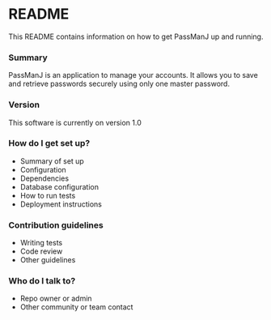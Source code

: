 # README #

This README contains information on how to get PassManJ up and running.

### Summary ###
PassManJ is an application to manage your accounts. It allows you to save and retrieve passwords securely using only one master password.

### Version ###
This software is currently on version 1.0


### How do I get set up? ###

* Summary of set up
* Configuration
* Dependencies
* Database configuration
* How to run tests
* Deployment instructions

### Contribution guidelines ###

* Writing tests
* Code review
* Other guidelines

### Who do I talk to? ###

* Repo owner or admin
* Other community or team contact